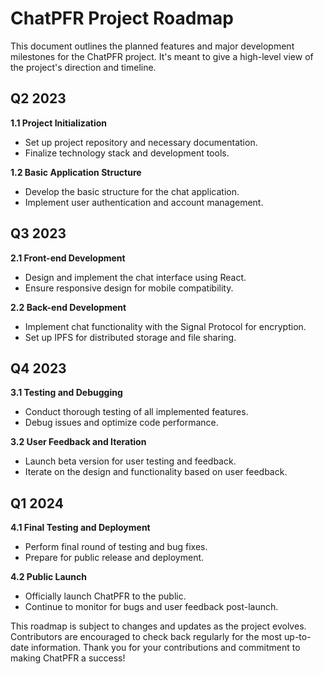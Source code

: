 # ChatPFR Project Roadmap

This document outlines the planned features and major development milestones for the ChatPFR project. It's meant to give a high-level view of the project's direction and timeline.

## Q2 2023

**1.1 Project Initialization**

- Set up project repository and necessary documentation.
- Finalize technology stack and development tools.

**1.2 Basic Application Structure**

- Develop the basic structure for the chat application.
- Implement user authentication and account management.

## Q3 2023

**2.1 Front-end Development**

- Design and implement the chat interface using React.
- Ensure responsive design for mobile compatibility.

**2.2 Back-end Development**

- Implement chat functionality with the Signal Protocol for encryption.
- Set up IPFS for distributed storage and file sharing.

## Q4 2023

**3.1 Testing and Debugging**

- Conduct thorough testing of all implemented features.
- Debug issues and optimize code performance.

**3.2 User Feedback and Iteration**

- Launch beta version for user testing and feedback.
- Iterate on the design and functionality based on user feedback.

## Q1 2024

**4.1 Final Testing and Deployment**

- Perform final round of testing and bug fixes.
- Prepare for public release and deployment.

**4.2 Public Launch**

- Officially launch ChatPFR to the public.
- Continue to monitor for bugs and user feedback post-launch.

This roadmap is subject to changes and updates as the project evolves. Contributors are encouraged to check back regularly for the most up-to-date information. Thank you for your contributions and commitment to making ChatPFR a success!
